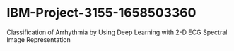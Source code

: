 # IBM-Project-3155-1658503360
Classification of Arrhythmia by Using Deep Learning with 2-D ECG Spectral Image Representation
